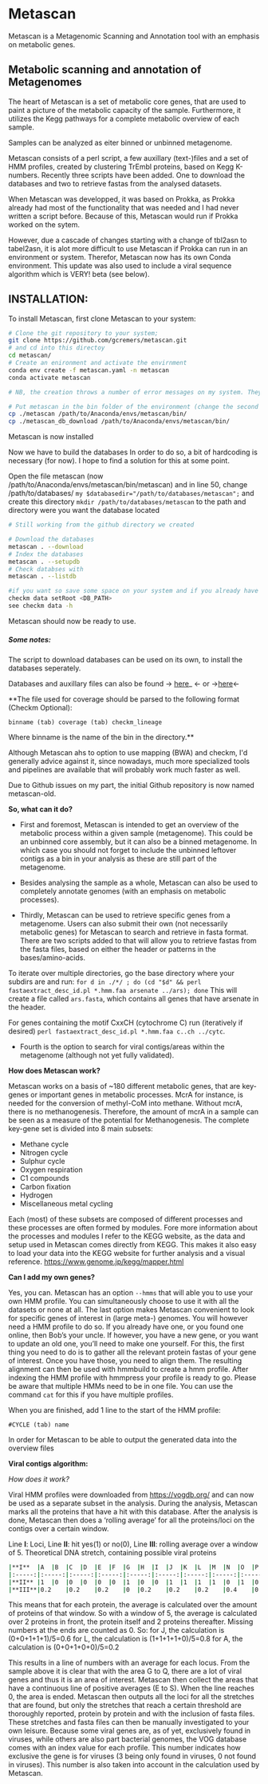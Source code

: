 # Metascan

Metascan is a Metagenomic Scanning and Annotation tool with an emphasis on metabolic genes.

## **Metabolic scanning and annotation of Metagenomes**

The heart of Metascan is a set of metabolic core genes, that are used to paint a picture of the metabolic capacity of the sample.
Furthermore, it utilizes the Kegg pathways for a complete metabolic overview of each sample.

Samples can be analyzed as eiter binned or unbinned metagenome.

Metascan consists of a perl script, a few auxillary (text-)files and a set of HMM profiles, created by clustering TrEmbl proteins, based on Kegg K-numbers.
Recently three scripts have been added. One to download the databases and two to retrieve fastas from the analysed datasets. 

When Metascan was developped, it was based on Prokka, as Prokka already had most of the functionality that was needed and I had never written a script before.
Because of this, Metascan would run if Prokka worked on the sytem.

However, due a cascade of changes starting with a change of tbl2asn to tabel2asn, it is alot more difficult to use Metascan if Prokka can run in an environment or system.
Therefor, Metascan now has its own Conda environment. This update was also used to include a viral sequence algorithm which is VERY! beta (see below).

## **INSTALLATION:**

To install Metascan, first clone Metascan to your system:

```bash
# Clone the git repository to your system;
git clone https://github.com/gcremers/metascan.git
# and cd into this directoy
cd metascan/
# Create an enironment and activate the envirnment
conda env create -f metascan.yaml -n metascan
conda activate metascan

# NB, the creation throws a number of error messages on my system. They do not seem to harm the installation.

# Put metascan in the bin folder of the environment (change the second part accordingly). There is one extra script now for downloading the databases
cp ./metascan /path/to/Anaconda/envs/metascan/bin/
cp ./metascan_db_download /path/to/Anaconda/envs/metascan/bin/
```

Metascan is now installed

Now we have to build the databases
In order to do so, a bit of hardcoding is necessary (for now). I hope to find a solution for this at some point.

Open the file metascan (now /path/to/Anaconda/envs/metascan/bin/metascan) and in line 50, change /path/to/databases/
`my $databasedir="/path/to/databases/metascan";`
and create this directory
`mkdir /path/to/databases/metascan`
to the path and directory were you want the database located

```bash
# Still working from the github directory we created

# Download the databases
metascan . --download
# Index the databases
metascan . --setupdb
# Check databses with 
metascan . --listdb

#if you want so save some space on your system and if you already have a checkm database, you (re)set the path with
checkm data setRoot <DB_PATH>
see checkm data -h
```

Metascan should now be ready to use.

##### Some notes:


The script to download databases can be used on its own, to install the databases seperately.

Databases and auxillary files can also be found -> [here](https://www.microbiology.science.ru.nl/gcremers/)_ <- or ->[here](https://zenodo.org/record/6365663)<-

**The file used for coverage should be parsed to the following format (Checkm Optional):

`binname (tab) coverage (tab) checkm_lineage`
 
Where binname is the name of the bin in the directory.**


Although Metascan ahs to option to use mapping (BWA) and checkm, I'd generally advice against it, since nowadays, much more specialized tools and pipelines are available that will probably work much faster as well.

Due to Github issues on my part, the initial Github repository is now named metascan-old.


**So, what can it do?**


- First and foremost, Metascan is intended to get an overview of the metabolic process within a given sample (metagenome). This could be an unbinned core assembly, but it can also be a binned metagenome. In which case you should not forget to include the unbinned leftover contigs as a bin in your analysis as these are still part of the metagenome.

- Besides analysing the sample as a whole, Metascan can also be used to completely annotate genomes (with an emphasis on metabolic processes).

- Thirdly, Metascan can be used to retrieve specific genes from a metagenome. Users can also submit their own (not necessarily metabolic genes) for Metascan to search and retrieve in fasta format.
There are two scripts added to that will allow you to retrieve fastas from the fasta files, based on either the header or patterns in the bases/amino-acids.

To iterate over multiple directories, go the base directory where your subdirs are and run: `for d in ./*/ ; do (cd "$d" && perl fastaextract_desc_id.pl *.hmm.faa arsenate ../ars); done`
This will create a file called `ars.fasta`, which contains all genes that have arsenate in the header.

For genes containing the motif CxxCH (cytochrome C) run (iteratively if desired) `perl fastaextract_desc_id.pl *.hmm.faa c..ch ../cytc`.

- Fourth is the option to search for viral contigs/areas within the metagenome (although not yet fully validated).

**How does Metascan work?**

Metascan works on a basis of ~180 different metabolic genes, that are key-genes or important genes in metabolic processes. McrA for instance, is needed for the conversion of methyl-CoM into methane. Without mcrA, there is no methanogenesis. Therefore, the amount of mcrA in a sample can be seen as a measure of the potential for Methanogenesis.
The complete key-gene set is divided into 8 main subsets:
- Methane cycle
- Nitrogen cycle
- Sulphur cycle
- Oxygen respiration
- C1 compounds
- Carbon fixation
- Hydrogen
- Miscellaneous metal cycling


Each (most) of these subsets are composed of different processes and these processes are often formed by modules.
Fore more information about the processes and modules I refer to the KEGG website, as the data and setup used in Metascan comes directly from KEGG.
This makes it also easy to load your data into the KEGG website for further analysis and a visual reference.
https://www.genome.jp/kegg/mapper.html

**Can I add my own genes?**

Yes, you can. Metascan has an option `--hmms` that will able you to use your own HMM profile. You can simultaneously choose to use it with all the datasets or none at all. The last option makes Metascan convenient to look for specific genes of interest in (large meta-) genomes. You will however need a HMM profile to do so. If you already have one, or you found one online, then Bob’s your uncle.
If however, you have a new gene, or you want to update an old one, you’ll need to make one yourself. For this, the first thing you need to do is to gather all the relevant protein fastas of your gene of interest. Once you have those, you need to align them. The resulting alignment can then be used with hmmbuild to create a hmm profile. After indexing the HMM profile with hmmpress your profile is ready to go.
Please be aware that multiple HMMs need to be in one file. You can use the command `cat` for this if you have multiple profiles.

When you are finished, add 1 line to the start of the HMM profile:

`#CYCLE (tab) name`

In order for Metascan to be able to output the generated data into the overview files

**Viral contigs algorithm:**

_How does it work?_

Viral HMM profiles were downloaded from https://vogdb.org/ and can now be used as a separate subset in the analysis. During the analysis, Metascan marks all the proteins that have a hit with this database. After the analysis is done, Metascan then does a ‘rolling average’ for all the proteins/loci on the contigs over a certain window.

Line **I**: Loci, Line **II**: hit yes(1) or no(0), Line **III**: rolling average over a window of 5. Theoretical DNA stretch, containing possible viral proteins 

```bash
|**I**  |A 	|B 	|C 	|D 	|E 	|F 	|G 	|H 	|I 	|J 	|K 	|L 	|M 	|N 	|O 	|P 	|Q 	|R 	|S 	|T 	|U 	|V 	|W     |
|:-----:|:-----:|:-----:|:-----:|:-----:|:-----:|:-----:|:-----:|:-----:|:-----:|:-----:|:-----:|:-----:|:-----:|:-----:|:-----:|:-----:|:-----:|:-----:|:-----:|:-----:|:-----:|:-----:|:----:|
|**II** |1 	|0 	|0 	|0 	|0 	|0 	|1 	|0 	|0 	|1 	|1 	|1 	|1 	|0 	|1 	|0 	|1 	|0 	|0 	|0 	|0 	|0 	|0     |
|**III**|0.2 	|0.2 	|0.2 	|0 	|0.2 	|0.2 	|0.2 	|0.4 	|0.6 	|0.6 	|0.8 	|0.8 	|0.8 	|0.6 	|0.6 	|0.4 	|0.4 	|0.2 	|0.2 	|0 	|0 	|0 	|0     |
```

This means that for each protein, the average is calculated over the amount of proteins of that window. So with a window of 5, the average is calculated over 2 proteins in front, the protein itself and 2 proteins thereafter. Missing numbers at the ends are counted as 0.
So:
for J, the calculation is (0+0+1+1+1)/5=0.6
for L, the calculation is (1+1+1+1+0)/5=0.8
for A, the calculation is (0+0+1+0+0)/5=0.2

This results in a line of numbers with an average for each locus. From the sample above it is clear that with the area G to Q, there are a lot of viral genes and thus it is an area of interest. Metascan then collect the areas that have a continuous line of positive averages (E to S). When the line reaches 0, the area is ended.
Metascan then outputs all the loci for all the stretches that are found, but only the stretches that reach a certain threshold are thoroughly reported, protein by protein and with the inclusion of fasta files. These stretches and fasta files can then be manually investigated to your own leisure.
Because some viral genes are, as of yet, exclusively found in viruses, while others are also part bacterial genomes, the VOG database comes with an index value for each profile. This number indicates how exclusive the gene is for viruses (3 being only found in viruses, 0 not found in viruses). This number is also taken into account in the calculation used by Metascan. 
